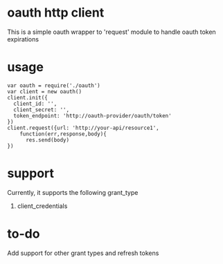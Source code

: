 # oauth http client

This is a simple oauth wrapper to 'request' module to handle oauth token expirations

# usage
```
var oauth = require('./oauth')
var client = new oauth()
client.init({
  client_id: '',
  client_secret: '',
  token_endpoint: 'http://oauth-provider/oauth/token'
})
client.request({url: 'http://your-api/resource1',
    function(err,response,body){
      res.send(body)
})
```
# support

Currently, it supports the following grant_type

1. client_credentials

# to-do

Add support for other grant types and refresh tokens

